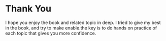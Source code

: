 # Thank You

I hope you enjoy the book and related topic in deep. I tried to give my best in the book, and try to make enable.the key is to do hands on practice of each topic that gives you more confidence.

